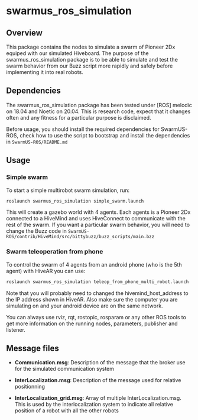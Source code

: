 
# swarmus_ros_simulation

## Overview

This package contains the nodes to simulate a swarm of Pioneer 2Dx equiped with our simulated Hiveboard. The purpose of the swarmus_ros_simulation package is to be able to simulate and test the swarm behavior from our Buzz script more rapidly and safely before implementing it into real robots.

## Dependencies 

The swarmus_ros_simulation package has been tested under [ROS] melodic on 18.04 and Noetic on 20.04. This is research code, expect that it changes often and any fitness for a particular purpose is disclaimed.


Before usage, you should install the required dependencies for SwarmUS-ROS, check how to use the script to bootstrap and install the dependencies in `SwarmUS-ROS/README.md`

## Usage

### Simple swarm
To start a simple multirobot swarm simulation, run:
```sh
roslaunch swarmus_ros_simulation simple_swarm.launch
```

This will create a gazebo world with 4 agents. Each agents is a Pioneer 2Dx connected to a HiveMind and uses HiveConnect to communicate with the rest of the swarm. If you want a particular swarm behavior, you will need to change the Buzz code in `SwarmUS-ROS/contrib/HiveMind/src/bittybuzz/buzz_scripts/main.bzz`

### Swarm teleoperation from phone
To control the swarm of 4 agents from an android phone (who is the 5th agent) with HiveAR you can use:

``` sh
roslaunch swarmus_ros_simulation teleop_from_phone_multi_robot.launch 
```

Note that you will probably need to changed the hivemind_host_address to the IP address shown in HiveAR. Also make sure the computer you are simulating on and your android device are on the same network.


You can always use rviz, rqt, rostopic, rosparam or any other ROS tools to get more information on the running nodes, parameters, publisher and listener.
## Message files

* **Communication.msg**: Description of the message that the broker use for the simulated communication system

* **InterLocalization.msg**: Description of the message used for relative positionning

* **InterLocalization_grid.msg**:  Array of multiple InterLocalization.msg. This is used by the interlocalization system to indicate all relative position of a robot with all the other robots

